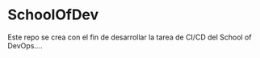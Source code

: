 # SchoolOfDev

Este repo se crea con el fin de desarrollar la tarea de CI/CD del School of DevOps....

